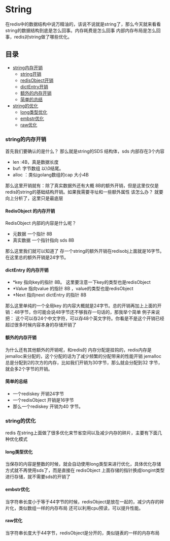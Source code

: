 # String 
在redis中的数据结构中说万精油的，该说不说就是string了，那么今天就来看看string的数据结构到底是怎么回事。内存耗费是怎么回事
内部内存布局是怎么回事，redis对string做了哪些优化。

## 目录
- [string内存开销](##string内存开销)
    - [string开销](####string开销)
    - [redisObject开销](####redisObject开销)
    - [dictEntry开销](####dictEntry开销)
    - [额外的内存开销](####额外的内存开销)
    - [简单的总结](####简单的总结)
- [string的优化](##string的优化)
    - [long类型优化](####long类型优化)
    - [embstr优化](####embstr优化)
    - [raw优化](####raw优化)
    
    
### string的内存开销
首先我们要确认的是什么？ 那么就是string的SDS 结构体，sds 内部存在3个内容
- len :4B，真是数据长度
- buf: 字节数组 以\0结尾。
- alloc ：类似golang数组的cap 大小4B

那么这里开销就有：除了真实数据外还有大概 8B的额外开销，但是这里仅仅是redis的string的基础结构开销。如果我需要寻址和一些额外属性
该怎么办？ 就要向上分析了，这里只是最底层

#### RedisObject 的内存开销
RedisObject 内部的内容是什么呢？
- 元数据 一个指针  8B
- 真实数据 一个指针指向 sds 8B

那么这里我们就可以知道了 存一个string的额外开销在redisobj上面就是16字节。在这里总的额外开销是24字节。

#### dictEntry 的内存开销
- *key 指向key的指针 8B。 这里要注意一下key的类型也是redisObject
- *Value 指向value 的指针 8B ，value的类型也是redisObject
- *Next 指向next dictEntry 的指针 8B

那么这里单纯的一个全局key 的内容大概就是24字节。总的开销再加上上面的开销：48字节，你可能会说48字节还不够我存一句话的，那我举个简单
例子来说把： 这个可以存24个中文字符，可以存48个英文字符。你看是不是这个开销已经超过很多时候内容本身的存储开销了 

#### 额外的内存开销
为什么还有其他额外的开销呢，和redis的 内存分配是挂钩的，redis内存是jemalloc来分配的，这个分配的话为了减少频繁的分配带来的性能开销
jemalloc 总是分配到2的次方的内存，比如我们开销为30字节，那么就会分配到32 字节，就会多2个字节的开销。
#### 简单的总结
- 一个rediskey 开销24字节
- 一个redisObject 开销是16字节
- 那么一个rediskey 开销为40 字节。

### string的优化
redis 在string上面做了很多优化来节省空间以及减少内存的碎片，主要有下面几种优化模式


#### long类型优化
当保存的内容是整数的时候，就会自动使用long类型来进行优化，具体优化存储方式就不再使用sds了，而是直接在
redisObject 上面存储的指针换成longint类型进行存储，就不需要sds的开销了

#### embstr优化
当字符串长度小于等于44字节的时候，redisObject是放在一起的，减少内存的碎片化，类似数组一样的内存布局
还可以利用cpu预读，可以提升性能。
#### raw优化
当字符串长度大于44字节，redisObject是分开的，类似链表的一样的内存布局
